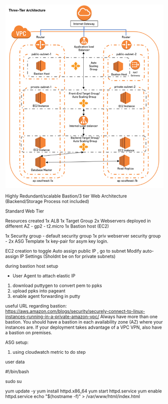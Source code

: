 
<p align="center">
  <img src="https://github.com/ravensp93/aws-three-tier-web/blob/master/blob/aws-poc-1-arch.PNG">
</p>


Highly Redundant/scalable Bastion/3 tier Web Architecture (Backend/Storage Process not included)

Standard Web Tier

Resources created
1x ALB 
1x Target Group
2x Webservers deployed in different AZ
	- gp2
	- t2.micro
1x Bastion host (EC2)

1x Security group
	- default security group
1x priv webserver security group
	- 
2x ASG Template
1x key-pair for asym key login.

EC2 creation
to toggle Auto assign public IP , go to subnet  Modify auto-assign IP Settings (Sholdnt be on for private subnets)

during bastion host setup
- User Agent to attach elastic IP
1) download puttygen to convert pem to ppks
2) upload ppks into pageant 
3) enable agent forwarding in putty

useful URL regarding bastion: https://aws.amazon.com/blogs/security/securely-connect-to-linux-instances-running-in-a-private-amazon-vpc/
Always have more than one bastion. You should have a bastion in each availability zone (AZ) where your instances are. 
If your deployment takes advantage of a VPC VPN, also have a bastion on premises.

ASG setup:
1) using cloudwatch metric to do step

user data

#!/bin/bash

sudo su

yum update -y
yum install httpd.x86_64
yum start httpd.service
yum enable httpd.service
echo "$(hostname -f)"  > /var/www/html/index.html

